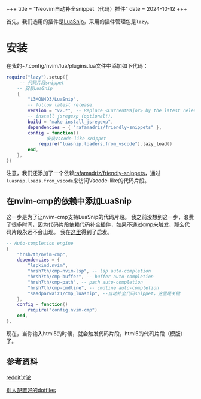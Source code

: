 +++
title = "Neovim自动补全snippet（代码）插件"
date = 2024-10-12
+++

首先，我们选用的插件是[LuaSnip](https://github.com/L3MON4D3/LuaSnip?tab=readme-ov-file)，采用的插件管理包是`lazy`。

# 安装
在我的~/.config/nvim/lua/plugins.lua文件中添加如下代码：

```lua
require("lazy").setup({
     -- 代码片段snippet 
    -- 安装LuaSnip
    {
        "L3MON4D3/LuaSnip",
        -- follow latest release.
        version = "v2.*", -- Replace <CurrentMajor> by the latest released major (first number of latest release)
        -- install jsregexp (optional!).
        build = "make install_jsregexp",
        dependencies = { "rafamadriz/friendly-snippets" },
        config = function()
            -- 安装Vscode-like snippet
            require("luasnip.loaders.from_vscode").lazy_load()
        end,
    },
})
```
注意，我们还添加了一个依赖[rafamadriz/friendly-snippets](https://github.com/rafamadriz/friendly-snippets?tab=readme-ov-file)，通过`luasnip.loads.from_vscode`来访问Vscode-like的代码片段。

## 在nvim-cmp的依赖中添加LuaSnip
这一步是为了让nvim-cmp支持LuaSnip的代码片段。
我之前没想到这一步，浪费了很多时间，因为代码片段依赖代码补全插件，如果不通过cmp来触发，那么代码片段永远不会出现。
我在[这里](https://sbulav.github.io/vim/neovim-setting-up-luasnip/)得到了启发。

```lua
-- Auto-completion engine
{
    "hrsh7th/nvim-cmp",
    dependencies = {
        "lspkind.nvim",
        "hrsh7th/cmp-nvim-lsp", -- lsp auto-completion
        "hrsh7th/cmp-buffer", -- buffer auto-completion
        "hrsh7th/cmp-path", -- path auto-completion
        "hrsh7th/cmp-cmdline", -- cmdline auto-completion
        "saadparwaiz1/cmp_luasnip", --自动补全代码snippet，这里是关键
    },
    config = function()
        require("config.nvim-cmp")
    end,
},
```

现在，当你输入html5的时候，就会触发代码片段，html5的代码片段（模版）了。

## 参考资料
[reddit讨论](https://www.reddit.com/r/neovim/comments/1191vuw/lazyvim_react_and_js_snippets_what_do_you_use_and/)

[别人配置好的dotfiles](https://github.com/miraculusik/dotfiles/blob/main/.config/nvim/init.lua)